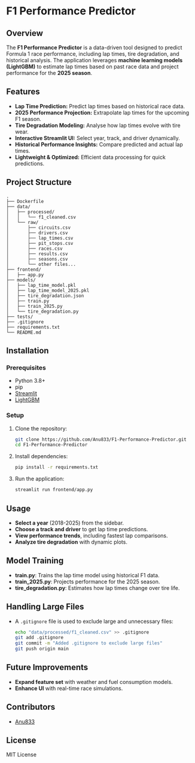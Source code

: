 # F1 Performance Predictor

## Overview
The **F1 Performance Predictor** is a data-driven tool designed to predict Formula 1 race performance, including lap times, tire degradation, and historical analysis. The application leverages **machine learning models (LightGBM)** to estimate lap times based on past race data and project performance for the **2025 season**.

## Features
- **Lap Time Prediction:** Predict lap times based on historical race data.
- **2025 Performance Projection:** Extrapolate lap times for the upcoming F1 season.
- **Tire Degradation Modeling:** Analyse how lap times evolve with tire wear.
- **Interactive Streamlit UI:** Select year, track, and driver dynamically.
- **Historical Performance Insights:** Compare predicted and actual lap times.
- **Lightweight & Optimized:** Efficient data processing for quick predictions.

## Project Structure
```
.
├── Dockerfile                
├── data/
│   ├── processed/            
│   │   └── f1_cleaned.csv
│   └── raw/                  
│       ├── circuits.csv
│       ├── drivers.csv
│       ├── lap_times.csv
│       ├── pit_stops.csv
│       ├── races.csv
│       ├── results.csv
│       ├── seasons.csv
│       └── other files...
├── frontend/
│   ├── app.py                
├── models/
│   ├── lap_time_model.pkl    
│   ├── lap_time_model_2025.pkl  
│   ├── tire_degradation.json  
│   ├── train.py               
│   ├── train_2025.py          
│   └── tire_degradation.py    
├── tests/                     
├── .gitignore                 
├── requirements.txt           
└── README.md                  
```

## Installation
### Prerequisites
- Python 3.8+
- pip
- [Streamlit](https://streamlit.io/)
- [LightGBM](https://lightgbm.readthedocs.io/)

### Setup
1. Clone the repository:
   ```bash
   git clone https://github.com/Anu833/F1-Performance-Predictor.git
   cd F1-Performance-Predictor
   ```
2. Install dependencies:
   ```bash
   pip install -r requirements.txt
   ```
3. Run the application:
   ```bash
   streamlit run frontend/app.py
   ```

## Usage
- **Select a year** (2018-2025) from the sidebar.
- **Choose a track and driver** to get lap time predictions.
- **View performance trends**, including fastest lap comparisons.
- **Analyze tire degradation** with dynamic plots.

## Model Training
- **train.py**: Trains the lap time model using historical F1 data.
- **train_2025.py**: Projects performance for the 2025 season.
- **tire_degradation.py**: Estimates how lap times change over tire life.

## Handling Large Files
- A `.gitignore` file is used to exclude large and unnecessary files:
  ```bash
  echo "data/processed/f1_cleaned.csv" >> .gitignore
  git add .gitignore
  git commit -m "Added .gitignore to exclude large files"
  git push origin main
  ```

## Future Improvements
- **Expand feature set** with weather and fuel consumption models.
- **Enhance UI** with real-time race simulations.

## Contributors
- [Anu833](https://github.com/Anu833)

## License
MIT License

